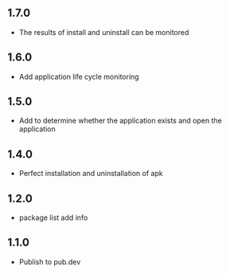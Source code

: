 ## 1.7.0
* The results of install and uninstall can be monitored

## 1.6.0
* Add application life cycle monitoring

## 1.5.0
* Add to determine whether the application exists and open the application

## 1.4.0
* Perfect installation and uninstallation of apk

## 1.2.0
* package list add info


## 1.1.0
* Publish to pub.dev
